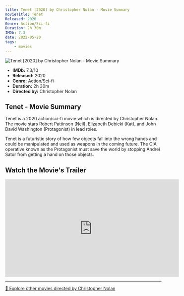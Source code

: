 ```yaml
---
title: Tenet [2020] by Christopher Nolan - Movie Summary
movieTitle: Tenet
Released: 2020
Genre: Action/Sci-fi
Duration: 2h 30m
IMDb: 7.3
date: 2022-05-20
tags:
    - movies
---
```


![Tenet [2020] by Christopher Nolan - Movie Summary](/images/movie-tenet.jpg)

- **IMDb:** 7.3/10
- **Released:** 2020
- **Genre:** Action/Sci-fi
- **Duration:** 2h 30m
- **Directed by:** Christopher Nolan

## Tenet - Movie Summary

Tenet is a 2020 action/sci-fi movie which is directed by Christopher Nolan. The movie stars Robert Pattinson (Neil), Elizabeth Debicki (Kat), and John David Washington (Protagonist) in lead roles.

Tenet is a futuristic story of how few objects fall into the wrong hands and could be manipulated and used as weapons in the coming future. The CIA operative known as the Protagonist must save the world by stopping Andrei Sator from getting a hand on those objects.

## Watch the Movie's Trailer

<iframe width="560" height="315" src="https://www.youtube-nocookie.com/embed/LdOM0x0XDMo" title="YouTube video player" frameborder="0" allow="accelerometer; autoplay; clipboard-write; encrypted-media; gyroscope; picture-in-picture" allowfullscreen></iframe>

---

[🍿 Explore other movies directed by Christopher Nolan](/)